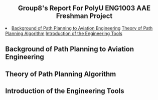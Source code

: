  <h2 align="center">Group8's Report For PolyU ENG1003 AAE Freshman Project </h2>
<li>
      <a href="#Background-of-Path-Planning-to-Aviation-Engineering">Background of Path Planning to Aviation Engineering</a>
      <a href="#Theory-of-Path-Planning-Algorithm">Theory of Path Planning Algorithm</a>
      <a href="#Introduction-of-the-Engineering-Tools">Introduction of the Engineering Tools</a>
 

 
  <!-- Background of Path Planning to Aviation Engineering -->
  ## Background of Path Planning to Aviation Engineering
  
  <!-- Theory of Path Planning Algorithm -->
  ## Theory of Path Planning Algorithm
 
   <!-- Introduction of the Engineering Tools -->
  ## Introduction of the Engineering Tools
